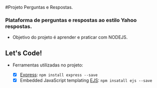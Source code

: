 #Projeto Perguntas e Respostas.

### Plataforma de perguntas e respostas ao estilo Yahoo respostas.

- Objetivo do projeto é aprender e praticar com NODEJS.


## Let's Code!

* Ferramentas utilizadas no projeto:

	- [x] [Express](https://expressjs.com/pt-br/): `npm install express --save`
	- [x] Embedded JavaScript templating [EJS](https://ejs.co/): `npm insatall ejs --save`
